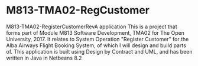 # M813-TMA02-RegCustomer
M813-TMA02-RegisterCustomerRevA application
This is a project that forms part of Module M813 Software Development, TMA02 for The Open University, 2017. It relates to System Operation "Register Customer" for the Alba Airways Flight Booking System, of which I will design and build parts of. This application is built using Design by Contract and UML, and has been written in Java in Netbeans 8.2
